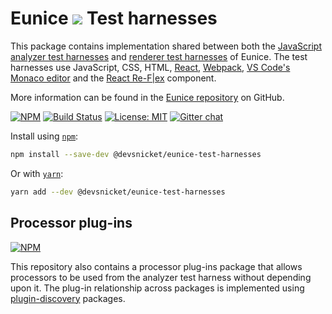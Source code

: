 # Eunice ![](https://raw.githubusercontent.com/DevSnicket/eunice/gh-pages/arrows/default-height.svg?sanitize=true) Test harnesses

This package contains implementation shared between both the [JavaScript analyzer test harnesses](https://github.com/DevSnicket/eunice-javascript-analyzer/tree/master/harness) and [renderer test harnesses](https://github.com/DevSnicket/eunice-renderer-test-harness) of Eunice. The test harnesses use JavaScript, CSS, HTML, [React](https://reactjs.org/), [Webpack](https://webpack.js.org/), [VS Code's Monaco editor](https://github.com/microsoft/monaco-editor) and the [React Re-F|ex](https://github.com/leefsmp/Re-Flex) component.

More information can be found in the [Eunice repository](https://github.com/DevSnicket/Eunice#readme) on GitHub.

[![NPM](https://img.shields.io/npm/v/@devsnicket/eunice-test-harnesses.svg)](https://www.npmjs.com/package/@devsnicket/eunice-test-harnesses
) [![Build Status](https://travis-ci.org/DevSnicket/eunice-test-harnesses.svg?branch=master)](https://travis-ci.org/DevSnicket/eunice-test-harnesses) [![License: MIT](https://img.shields.io/badge/License-MIT-yellow.svg)](https://opensource.org/licenses/MIT) [![Gitter chat](https://badges.gitter.im/devsnicket-eunice/gitter.png)](https://gitter.im/devsnicket-eunice)

Install using [`npm`](https://www.npmjs.com/package/@devsnicket/eunice-test-harnesses):

```bash
npm install --save-dev @devsnicket/eunice-test-harnesses
```
Or with [`yarn`](https://yarnpkg.com/en/package/@devsnicket/eunice-test-harnesses):

```bash
yarn add --dev @devsnicket/eunice-test-harnesses
```

## Processor plug-ins

[![NPM](https://img.shields.io/npm/v/@devsnicket/eunice-test-harnesses-processor-plugins.svg)](https://www.npmjs.com/package/@devsnicket/eunice-test-harnesses-processor-plugins
)

This repository also contains a processor plug-ins package that allows processors to be used from the analyzer test harness without depending upon it. The plug-in relationship across packages is implemented using [plugin-discovery](https://github.com/DevSnicket/plugin-discovery) packages.
